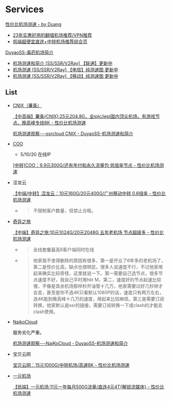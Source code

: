 # Services
[性价比机场测速 - by Duang](https://duangks.com/)
- [23年实惠好用的翻墙机场推荐/VPN推荐](https://duangks.com/archives/112/)
- [低端超便宜直连+中转机场推荐综合页](https://duangks.com/archives/57/)

[DuyaoSS-毒药机场简介](http://387099.blogspot.com/)
- [机场测速和简介 \[SS/SSR/V2Ray\] 【联通】更新中](https://www.duyaoss.com/archives/3/)
- [机场测速 \[SS/SSR/V2Ray\] 【电信】纯测速图 更新中](http://387099.blogspot.com/2019/04/ssssr.html)
- [机场测速 \[SS/SSR/V2Ray\] 【移动】纯测速图 更新中](https://www.duyaoss.com/archives/1031/)

## List
- [CNIX（薯条）](https://support.dellcomputer.online/)
  
  [【中高端】薯条(CNIX):25元204.8G，全iplc/iepl国内顶尖机场，有游戏节点，晚高峰专线8K - 性价比机场测速](https://duangks.com/archives/32/)

  [机场测速观察---ssrcloud CNIX - DuyaoSS-机场测速和简介](https://www.duyaoss.com/archives/376/)

- [COO](https://web.coo.wiki/)
  - 5/10/20 在线IP

  [\[中转\]COO：9.9元300G/还有年付和永久流量包 低倍率节点 - 性价比机场测速](https://duangks.com/archives/129/)

- 涩龙云

  [【中端/中转】涩龙云：10元160G/20元400G/广州移动中转 0.6倍率 - 性价比机场测速](https://duangks.com/archives/102/)
  - > 不限制客户数量，但禁止合租。

- [奇异之旅](https://www.q1travel.cloud/)
  
  [【中端】奇异之旅:10元1024G/20元2048G 五年老机场 节点超级多 - 性价比机场测速](https://www.duangks.com/archives/7/)
  - > 全线套餐最高6客户端同时在线
  - > 他家我不舍得删除的原因有很多，第一是开业了6年多的老机场了，第二是性价比高，缺点也很明显，很多人说速度不行，不过他家用起来确实比较奇怪，这里就说一下。第一需要自己选节点，很多节点速度不好，我自己平时用hkt M，第二，速度好的节点起速比较慢，不像是其余机场那样秒开油管十几万，他家需要过好几秒钟才会变，甚至是你不选4K只看默认1080P的话，速度只有两万左右，选4K能到晚高峰十几万的速度，用起来比较麻烦。第三是需要订阅转换，他家默认是ssr的链接，需要订阅转换一下成clash的才能去clash使用。

- [NaikoCloud](https://naiko.cloud/)
  
  服务劣化严重。

  [机场测速观察---NaiKoCloud - DuyaoSS-机场测速和简介](https://www.duyaoss.com/archives/6072/)

- 宝贝云网

  [宝贝云网：15元1000G/中转机场/高速8K - 性价比机场测速](https://duangks.com/archives/54/)

- [一元机场](https://一元机场.com/)

  [【低端】一元机场:11元一年每月500G流量/直连4元4T{解锁流媒体} - 性价比机场测速](https://www.duangks.com/archives/58/)